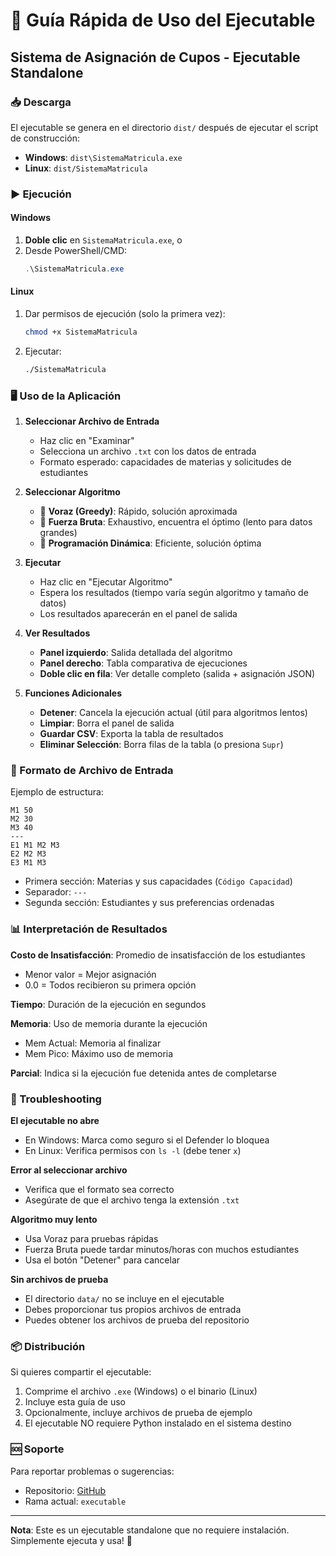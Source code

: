 # 🚀 Guía Rápida de Uso del Ejecutable

## Sistema de Asignación de Cupos - Ejecutable Standalone

### 📥 Descarga

El ejecutable se genera en el directorio `dist/` después de ejecutar el script de construcción:

- **Windows**: `dist\SistemaMatricula.exe`
- **Linux**: `dist/SistemaMatricula`

### ▶️ Ejecución

#### Windows

1. **Doble clic** en `SistemaMatricula.exe`, o
2. Desde PowerShell/CMD:
   ```powershell
   .\SistemaMatricula.exe
   ```

#### Linux

1. Dar permisos de ejecución (solo la primera vez):
   ```bash
   chmod +x SistemaMatricula
   ```
2. Ejecutar:
   ```bash
   ./SistemaMatricula
   ```

### 🖥️ Uso de la Aplicación

1. **Seleccionar Archivo de Entrada**

   - Haz clic en "Examinar"
   - Selecciona un archivo `.txt` con los datos de entrada
   - Formato esperado: capacidades de materias y solicitudes de estudiantes

2. **Seleccionar Algoritmo**

   - 🏃 **Voraz (Greedy)**: Rápido, solución aproximada
   - 💪 **Fuerza Bruta**: Exhaustivo, encuentra el óptimo (lento para datos grandes)
   - 🧠 **Programación Dinámica**: Eficiente, solución óptima

3. **Ejecutar**

   - Haz clic en "Ejecutar Algoritmo"
   - Espera los resultados (tiempo varía según algoritmo y tamaño de datos)
   - Los resultados aparecerán en el panel de salida

4. **Ver Resultados**

   - **Panel izquierdo**: Salida detallada del algoritmo
   - **Panel derecho**: Tabla comparativa de ejecuciones
   - **Doble clic en fila**: Ver detalle completo (salida + asignación JSON)

5. **Funciones Adicionales**
   - **Detener**: Cancela la ejecución actual (útil para algoritmos lentos)
   - **Limpiar**: Borra el panel de salida
   - **Guardar CSV**: Exporta la tabla de resultados
   - **Eliminar Selección**: Borra filas de la tabla (o presiona `Supr`)

### 📁 Formato de Archivo de Entrada

Ejemplo de estructura:

```
M1 50
M2 30
M3 40
---
E1 M1 M2 M3
E2 M2 M3
E3 M1 M3
```

- Primera sección: Materias y sus capacidades (`Código Capacidad`)
- Separador: `---`
- Segunda sección: Estudiantes y sus preferencias ordenadas

### 📊 Interpretación de Resultados

**Costo de Insatisfacción**: Promedio de insatisfacción de los estudiantes

- Menor valor = Mejor asignación
- 0.0 = Todos recibieron su primera opción

**Tiempo**: Duración de la ejecución en segundos

**Memoria**: Uso de memoria durante la ejecución

- Mem Actual: Memoria al finalizar
- Mem Pico: Máximo uso de memoria

**Parcial**: Indica si la ejecución fue detenida antes de completarse

### 🔧 Troubleshooting

**El ejecutable no abre**

- En Windows: Marca como seguro si el Defender lo bloquea
- En Linux: Verifica permisos con `ls -l` (debe tener `x`)

**Error al seleccionar archivo**

- Verifica que el formato sea correcto
- Asegúrate de que el archivo tenga la extensión `.txt`

**Algoritmo muy lento**

- Usa Voraz para pruebas rápidas
- Fuerza Bruta puede tardar minutos/horas con muchos estudiantes
- Usa el botón "Detener" para cancelar

**Sin archivos de prueba**

- El directorio `data/` no se incluye en el ejecutable
- Debes proporcionar tus propios archivos de entrada
- Puedes obtener los archivos de prueba del repositorio

### 📦 Distribución

Si quieres compartir el ejecutable:

1. Comprime el archivo `.exe` (Windows) o el binario (Linux)
2. Incluye esta guía de uso
3. Opcionalmente, incluye archivos de prueba de ejemplo
4. El ejecutable NO requiere Python instalado en el sistema destino

### 🆘 Soporte

Para reportar problemas o sugerencias:

- Repositorio: [GitHub](https://github.com/Frank-Totti/ADA-II-Algoritmo-mejora-sistema-de-matricula)
- Rama actual: `executable`

---

**Nota**: Este es un ejecutable standalone que no requiere instalación. Simplemente ejecuta y usa! 🎉
